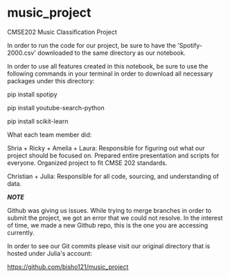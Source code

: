 # music_project
CMSE202 Music Classification Project

In order to run the code for our project, be sure to have the 'Spotify-2000.csv' downloaded to the same directory as our notebook.


In order to use all features created in this notebook, be sure to use the following commands in your terminal in order to download all necessary packages under this directory:

pip install spotipy

pip install youtube-search-python

pip install scikit-learn




What each team member did:


Shria + Ricky + Amelia + Laura:
Responsible for figuring out what our project should be focused on. Prepared entire presentation and scripts for everyone. Organized project to fit CMSE 202 standards.


Christian + Julia:
Responsible for all code, sourcing, and understanding of data.


***NOTE***

Github was giving us issues. While trying to merge branches in order to submit the project, we got an error that we could not resolve. In the interest of time, we made a new Github repo, this is the one you are accessing currently.

In order to see our Git commits please visit our original directory that is hosted under Julia's account:

https://github.com/bisho121/music_project